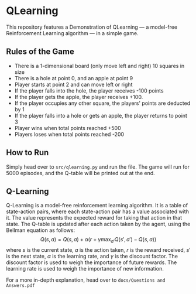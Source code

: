 # QLearning
This repository features a Demonstration of QLearning — a model-free Reinforcement Learning algorithm — in a simple game.

## Rules of the Game
- There is a 1-dimensional board (only move left and right) 10 squares in size
- There is a hole at point 0, and an apple at point 9
- Player starts at point 2 and can move left or right
- If the player falls into the hole, the player receives -100 points
- If the player gets the apple, the player receives +100. 
- If the player occupies any other square, the players' points are deducted by 1
- If the player falls into a hole or gets an apple, the player returns to point 3
- Player wins when total points reached +500
- Players loses when total points reached -200

## How to Run
Simply head over to `src/qlearning.py` and run the file. The game will run for 5000 episodes, and the Q-table will be printed out at the end.

## Q-Learning
Q-Learning is a model-free reinforcement learning algorithm. It is a table of state-action pairs, where each state-action pair has a value associated with it. The value represents the expected reward for taking that action in that state. The Q-table is updated after each action taken by the agent, using the Bellman equation as follows:
$$Q(s,a) = Q(s,a) + \alpha(r + \gamma \max_{a'}Q(s',a') - Q(s,a))$$
where $s$ is the current state, $a$ is the action taken, $r$ is the reward received, $s'$ is the next state, $\alpha$ is the learning rate, and $\gamma$ is the discount factor. The discount factor is used to weigh the importance of future rewards. The learning rate is used to weigh the importance of new information.  

For a more in-depth explanation, head over to `docs/Questions and Answers.pdf`